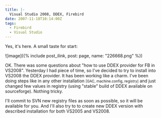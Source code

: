 ```yaml
---
title: |-
  Visual Studio 2008, DDEX, Firebird
date: 2007-11-18T10:14:00Z
tags:
  - Firebird
  - Visual Studio
---
```

Yes, it's here. A small taste for start:

![image]({% include post_ilink, post: page, name: "226668.png" %})

OK. There was some questions about "how to use DDEX provider for FB in VS2008". Yesterday I had piece of time, so I've decided to try to install into VS2008 the DDEX provider. It has been working like a charm. I've been doing steps like in any other installation <small>[GAC, machine.config, registry]</small> and just changed few values in registry (using "stable" build of DDEX available on sourceforge). Nothing tricky.

I'll commit to SVN new registry files as soon as possible, so it will be available for you. And I'll also try to to create new DDEX version with described installation for both VS2005 and VS2008.